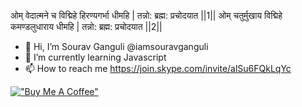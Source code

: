 
ओम् वेदात्मने च विद्मिहे हिरण्यगर्भा धीमहि | तन्नो: ब्रह्म: प्रचोदयात ||1|| ओम् चतुर्मुखाय विद्मिहे कमण्डलुधाराय धीमहि | तन्नो: ब्रह्म: प्रचोदयात ||2||

- 👋 Hi, I’m Sourav Ganguli @iamsouravganguli
- 🌱 I’m currently learning Javascript 
- 📫 How to reach me https://join.skype.com/invite/alSu6FQkLqYc


[!["Buy Me A Coffee"](https://www.buymeacoffee.com/assets/img/custom_images/orange_img.png)](https://ko-fi.com/iamsouravganguli)
<!---
iamsouravganguli/iamsouravganguli is a ✨ special ✨ repository because its `README.md` (this file) appears on your GitHub profile.
You can click the Preview link to take a look at your changes.
--->
